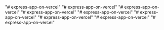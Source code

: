 "# express-app-on-vercel" 
"# express-app-on-vercel" 
"# express-app-on-vercel" 
"# express-app-on-vercel" 
"# express-app-on-vercel" 
"# express-app-on-vercel" 
"# express-app-on-vercel" 
"# express-app-on-vercel" 
"# express-app-on-vercel" 

